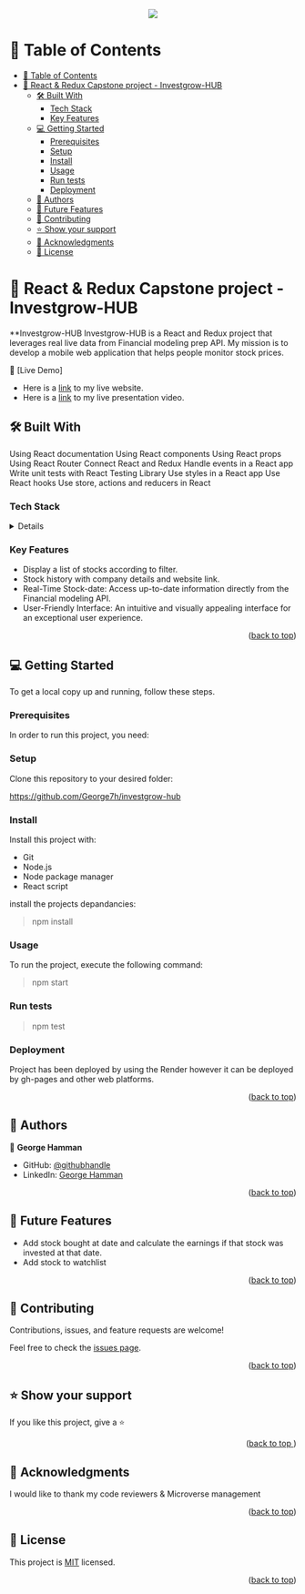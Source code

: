 
<p align = "center"><img src="src\assets\Investgrow-HUB.png"></p>

<a name="readme-top"></a>
<!-- TABLE OF CONTENTS -->

# 📗 Table of Contents

- [📗 Table of Contents](#-table-of-contents)
- [📖 React \& Redux Capstone project - Investgrow-HUB ](#-react--redux-capstone-project---investgrow-hub-)
  - [🛠 Built With ](#-built-with-)
    - [Tech Stack ](#tech-stack-)
    - [Key Features ](#key-features-)
  - [💻 Getting Started ](#-getting-started-)
    - [Prerequisites](#prerequisites)
    - [Setup](#setup)
    - [Install](#install)
    - [Usage](#usage)
    - [Run tests](#run-tests)
    - [Deployment](#deployment)
  - [👥 Authors ](#-authors-)
  - [🔭 Future Features ](#-future-features-)
  - [🤝 Contributing ](#-contributing-)
  - [⭐️ Show your support ](#️-show-your-support-)
  - [🙏 Acknowledgments ](#-acknowledgments-)
  - [📝 License ](#-license-)

<!-- PROJECT DESCRIPTION -->

# 📖 React & Redux Capstone project - Investgrow-HUB <a name="about-project"></a>

**Investgrow-HUB
Investgrow-HUB is a React and Redux project that leverages real live data from Financial modeling prep API. My mission is to develop a mobile web application that helps people monitor stock prices.

 📗 [Live Demo] 
 
 - Here is a <a href="https://investgrow-hub.onrender.com">link</a> to my live website.
 - Here is a <a href="https://www.loom.com/share/cc7d7db3af6d4c08acf33ef6c84f95e3?sid=c998c386-d268-4fd9-94d4-e95a1b27cdba">link</a> to my live presentation video.

## 🛠 Built With <a name="built-with"></a>
Using React documentation
Using React components
Using React props
Using React Router
Connect React and Redux
Handle events in a React app
Write unit tests with React Testing Library
Use styles in a React app
Use React hooks
Use store, actions and reducers in React

### Tech Stack <a name="tech-stack"></a>

<details>
  React
  Redux
  CSS  
  </details>

<!-- Features -->

### Key Features <a name="key-features"></a>

- Display a list of stocks according to filter. 
- Stock history with company details and website link.
- Real-Time Stock-date: Access up-to-date information directly from the Financial modeling API.
- User-Friendly Interface: An intuitive and visually appealing interface for an exceptional user experience.

<p align="right">(<a href="#readme-top">back to top</a>)</p>


<!-- GETTING STARTED -->

## 💻 Getting Started <a name="getting-started"></a>

To get a local copy up and running, follow these steps.

### Prerequisites

In order to run this project, you need:

### Setup

Clone this repository to your desired folder:

https://github.com/George7h/investgrow-hub


### Install

Install this project with: 
- Git
- Node.js
- Node package manager
- React script


install the projects depandancies:
> npm install

### Usage

To run the project, execute the following command:

> npm start

### Run tests

> npm test

### Deployment

Project has been deployed by using the Render however it can be deployed by gh-pages and other web platforms.

<p align="right">(<a href="#readme-top">back to top</a>)</p>

<!-- AUTHORS -->

## 👥 Authors <a name="authors"></a>

👤 **George Hamman**

- GitHub: [@githubhandle](https://github.com/George7h)
- LinkedIn: <a href="https://www.linkedin.com/in/george-hamman-95b98224b/">George Hamman</a>


<p align="right">(<a href="#readme-top">back to top</a>)</p>

<!-- FUTURE FEATURES -->

## 🔭 Future Features <a name="future-features"></a>

- Add stock bought at date and calculate the earnings if that stock was invested at that date.
- Add stock to watchlist

<p align="right">(<a href="#readme-top">back to top</a>)</p>

<!-- CONTRIBUTING -->

## 🤝 Contributing <a name="contributing"></a>

Contributions, issues, and feature requests are welcome!

Feel free to check the [issues page](https://github.com/George7h/investgrow-hub/issues/new).

<p align="right">(<a href="#readme-top">back to top</a>)</p>

<!-- SUPPORT -->

## ⭐️ Show your support <a name="support"></a>

If you like this project, give a ⭐️  

<p align="right">(<a href="#readme-top">back to top </a>)</p>


<!-- ACKNOWLEDGEMENTS -->

## 🙏 Acknowledgments <a name="acknowledgements"></a>

I would like to thank my code reviewers & Microverse management

<p align="right">(<a href="#readme-top">back to top</a>)</p>


## 📝 License <a name="license"></a>

This project is [MIT](./LICENSE) licensed.

<p align="right">(<a href="#readme-top">back to top</a>)</p>
